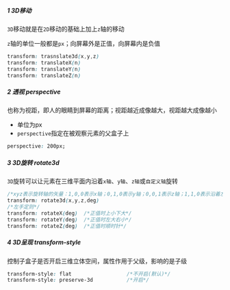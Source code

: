 ##### 1 3D移动

`3D`移动就是在`2D`移动的基础上加上`z`轴的移动

`z`轴的单位一般都是`px`；向屏幕外是正值，向屏幕内是负值

```css
transform: trasnslate3d(x,y,z)
transform: translateX(n)
transform: translateY(n)
transform: translateZ(n)
```

##### 2 透视 perspective

也称为视距，即人的眼睛到屏幕的距离；视距越近成像越大，视距越大成像越小

- 单位为px
- `perspective`指定在被观察元素的父盒子上

```css
perspective: 200px;
```

##### 3 3D旋转 rotate3d

`3D`旋转可以让元素在三维平面内沿着`x轴`、`y轴`、`z轴`或`自定义轴`旋转

```css
/*xyz表示旋转轴的矢量：1,0,0表示x轴；0,1,0表示y轴；0,0,1表示z轴；1,1,0表示沿着左上右下的对角线旋转*/
transform: rotate3d(x,y,z,deg)
/*左手定则*/
transform: rotateX(deg)  /*正值时上小下大*/
transform: rotateY(deg)  /*正值时左大右小*/
transform: rotateZ(deg)  /*正值时顺时针*/
```

##### 4 3D呈现 transform-style

控制子盒子是否开启三维立体空间，属性作用于父级，影响的是子级

```css
transform-style: flat                  /*不开启(默认)*/
transform-style: preserve-3d           /*开启*/
```

